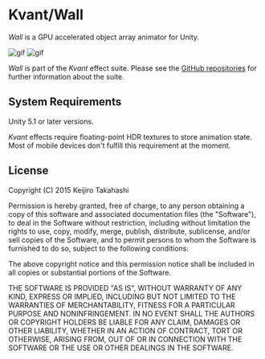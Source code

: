 Kvant/Wall
==========

*Wall* is a GPU accelerated object array animator for Unity.

![gif](http://38.media.tumblr.com/f7bda429770418d97003ab2d3c7a5ee4/tumblr_npsercnabU1qio469o1_400.gif)
![gif](http://45.media.tumblr.com/7288b244152ec0caf0223818143e77c4/tumblr_npvzqaXve21qio469o1_400.gif)

*Wall* is part of the *Kvant* effect suite. Please see the [GitHub
repositories][kvant] for further information about the suite.

[kvant]: https://github.com/search?q=kvant+user%3Akeijiro&type=Repositories

System Requirements
-------------------

Unity 5.1 or later versions.

*Kvant* effects require floating-point HDR textures to store animation state.
Most of mobile devices don't fulfill this requirement at the moment.

License
-------

Copyright (C) 2015 Keijiro Takahashi

Permission is hereby granted, free of charge, to any person obtaining a copy of
this software and associated documentation files (the "Software"), to deal in
the Software without restriction, including without limitation the rights to
use, copy, modify, merge, publish, distribute, sublicense, and/or sell copies of
the Software, and to permit persons to whom the Software is furnished to do so,
subject to the following conditions:

The above copyright notice and this permission notice shall be included in all
copies or substantial portions of the Software.

THE SOFTWARE IS PROVIDED "AS IS", WITHOUT WARRANTY OF ANY KIND, EXPRESS OR
IMPLIED, INCLUDING BUT NOT LIMITED TO THE WARRANTIES OF MERCHANTABILITY, FITNESS
FOR A PARTICULAR PURPOSE AND NONINFRINGEMENT. IN NO EVENT SHALL THE AUTHORS OR
COPYRIGHT HOLDERS BE LIABLE FOR ANY CLAIM, DAMAGES OR OTHER LIABILITY, WHETHER
IN AN ACTION OF CONTRACT, TORT OR OTHERWISE, ARISING FROM, OUT OF OR IN
CONNECTION WITH THE SOFTWARE OR THE USE OR OTHER DEALINGS IN THE SOFTWARE.

